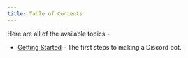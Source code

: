 ```yaml
---
title: Table of Contents
---
```


Here are all of the available topics -

- [Getting Started](gettingStarted.md) - The first steps to making a Discord bot.
